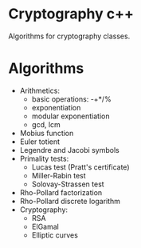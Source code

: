# Cryptography c++
Algorithms for cryptography classes.
# Algorithms
- Arithmetics:
    - basic operations: -+*/%
    - exponentiation
    - modular exponentiation
    - gcd, lcm
- Mobius function
- Euler totient
- Legendre and Jacobi symbols
- Primality tests:
    - Lucas test (Pratt's certificate)
    - Miller-Rabin test
    - Solovay-Strassen test
- Rho-Pollard factorization
- Rho-Pollard discrete logarithm
- Cryptography:
    - RSA
    - ElGamal
    - Elliptic curves

